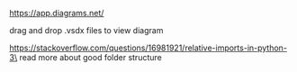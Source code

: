 https://app.diagrams.net/

drag and drop .vsdx files to view diagram

https://stackoverflow.com/questions/16981921/relative-imports-in-python-3\
read more about good folder structure
